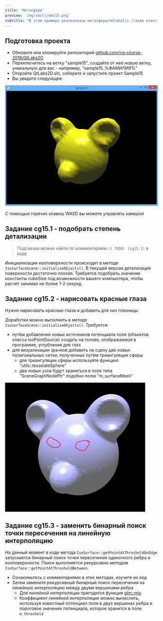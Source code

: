 ```yaml
---
title: 'Метасферы'
preview: 'img/small/mmz15.png'
subtitle: "В этом примере реализованы метасферы/metaballs (также известные как изоповерхности/isosurfaces). Для визуализации поверхности с одинаковым значением потенциала поля использован алгоритм Marching Tetrahedra"
---
```


## Подготовка проекта

* Обновите или клонируйте репозиторий [github.com/cg-course-2018/QtLabs2D](https://github.com/cg-course-2018/QtLabs2D)
* Переключитесь на ветку "sample15", создайте от неё новую ветку, уникальную для вас - например, "sample15_%ФАМИЛИЯ%"
* Откройте QtLabs2D.sln, соберите и запустите проект Sample15
* Вы увидите следующее:

![Скриншот](img/normal/mmz15.png)

С помощью горячих клавиш WASD вы можете управлять камерой

## Задание cg15.1 - подобрать степень детализации

>Подсказки можно найти по комментариям `// TODO: (cg15.1)` в коде

Инициализация изоповерхности происходит в методе `IsosurfaceScene::initializeObjects()`. В текущей версии детализация поверхности достаточно плохая. Требуется подобрать значение константы cubeSize под возможности вашего компьютера, чтобы расчёт занимал не более 1-2 секунд.

## Задание cg15.2 - нарисовать красные глаза

Нужно нарисовать красные глаза и добавить для них глазницы.

Доработки можно выполнить в методе `IsosurfaceScene::initializeObjects()`. Требуется:

* путём добавление новых источников потенциала поля (объектов класса IsoPointSource) создать на голове, отображаемой в программе, углубления для глаз
* для визуализации зрачков добавить на сцену две новых полигональных сетки, полученных путём триангуляции сферы
  * для триангуляции сферы используйте функцию "utils::tesselateSphere"
  * два новых узла будут храниться в поле типа "SceneGraphNodePtr" подобно полю "m_surfaceMesh"

![Иллюстрация](img/labor/metaball_eyes.png)

## Задание cg15.3 - заменить бинарный поиск точки пересечения на линейную интерполяцию

На данный момент в коде метода `IsoSurface::getPointAtThresholdOnEdge` запускается бинарный поиск точки пересечения одиночного ребра и изоповерхности. Поиск выполняется рекурсивно методом `IsoSurface::getPointAtThresholdBetween`.

* Ознакомьтесь с комментариями в этих методах, изучите их код
* Затем замените рекурсивный бинарный поиск пересечения на линейную интерполяцию между двумя вершинами ребра
    * Для линейной интерполяции пригодится функция [glm::mix](http://glm.g-truc.net/0.9.9/api/a00143.html#ga8e93f374aae27d1a88b921860351f8d4)
    * Коэффициент линейной интерполяции можно вычислить, используя известный потенциал поля в двух вершинах ребра и пороговое значение потенциала, которое хранится в поле `m_threshold`

<!-- ## Задание cg15.3 - изменить функцию поля -->
